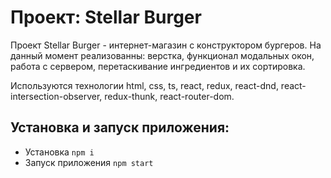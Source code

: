 # Проект: Stellar Burger

Проект Stellar Burger - интернет-магазин с конструктором бургеров.
На данный момент реализованны: верстка, функционал модальных окон, работа с сервером, перетаскивание ингредиентов и их сортировка.

Используются технологии html, css, ts, react, redux, react-dnd, react-intersection-observer, redux-thunk, react-router-dom.

## Установка и запуск приложения:
- Установка `npm i`
- Запуск приложения `npm start`
